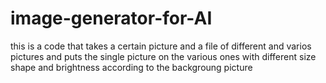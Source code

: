 # image-generator-for-AI
this is a code that takes a certain picture and a file of different and varios pictures and puts the single picture on the various ones with different size shape and brightness according to the backgroung picture
